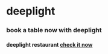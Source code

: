 # deeplight
### book a table now with deeplight
#### deeplight restaurant [check it now](https://touseef75.github.io/deeplight/)